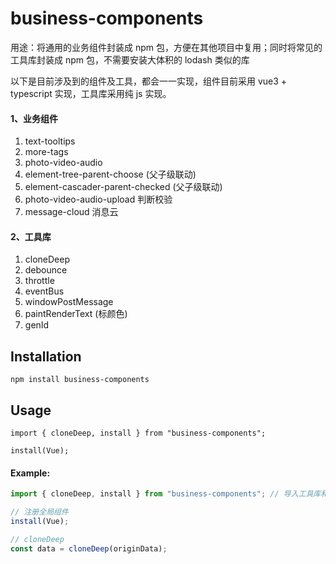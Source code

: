 # business-components

用途：将通用的业务组件封装成 npm 包，方便在其他项目中复用；同时将常见的工具库封装成 npm 包，不需要安装大体积的 lodash 类似的库

以下是目前涉及到的组件及工具，都会一一实现，组件目前采用 vue3 + typescript 实现，工具库采用纯 js 实现。

#### 1、业务组件

1. text-tooltips
2. more-tags
3. photo-video-audio
4. element-tree-parent-choose (父子级联动)
5. element-cascader-parent-checked (父子级联动)
6. photo-video-audio-upload 判断校验
7. message-cloud 消息云

#### 2、工具库

1. cloneDeep
2. debounce
3. throttle
4. eventBus
5. windowPostMessage
6. paintRenderText (标颜色)
7. genId

## Installation

```
npm install business-components
```

## Usage

`import { cloneDeep, install } from "business-components";`

`install(Vue);`

#### Example:

```javascript
import { cloneDeep, install } from "business-components"; // 导入工具库和组件

// 注册全局组件
install(Vue);

// cloneDeep
const data = cloneDeep(originData);
```
